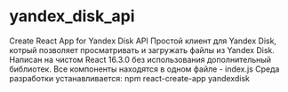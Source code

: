 # yandex_disk_api
Create React App for Yandex Disk API
Простой клиент для Yandex Disk, котрый позволяет просматривать и загружать файлы из Yandex Disk.
Написан на чистом React 16.3.0 без использования дополнительный библиотек. Все компоненты находятся в одном файле - index.js
Среда разработки устанавливается: npm react-create-app yandexdisk

